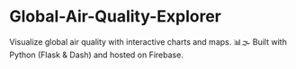# Global-Air-Quality-Explorer
Visualize global air quality with interactive charts and maps. 📊🌫️ Built with Python (Flask &amp; Dash) and hosted on Firebase.
